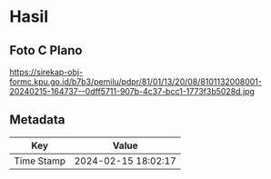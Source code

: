 # Hasil

## Foto C Plano

https://sirekap-obj-formc.kpu.go.id/b7b3/pemilu/pdpr/81/01/13/20/08/8101132008001-20240215-164737--0dff5711-907b-4c37-bcc1-1773f3b5028d.jpg


## Metadata

| Key        | Value               |
| ---------- | ------------------- |
| Time Stamp | 2024-02-15 18:02:17 |



